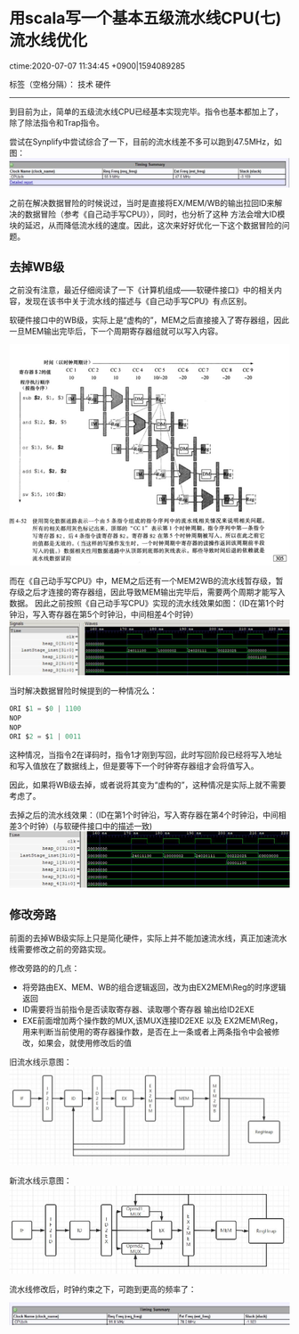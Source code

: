 # 用scala写一个基本五级流水线CPU(七)流水线优化
ctime:2020-07-07 11:34:45 +0900|1594089285

标签（空格分隔）： 技术 硬件

---

到目前为止，简单的五级流水线CPU已经基本实现完毕。指令也基本都加上了，除了除法指令和Trap指令。

尝试在Synplify中尝试综合了一下，目前的流水线差不多可以跑到47.5MHz，如图：
![此处输入图片的描述][1]

[1]: https://raw.githubusercontent.com/Ncerzzk/MyBlog/master/img/time.jpg

之前在解决数据冒险的时候说过，当时是直接将EX/MEM/WB的输出拉回ID来解决的数据冒险（参考《自己动手写CPU》），同时，也分析了这种
方法会增大ID模块的延迟，从而降低流水线的速度。因此，这次来好好优化一下这个数据冒险的问题。

## 去掉WB级

之前没有注意，最近仔细阅读了一下《计算机组成——软硬件接口》中的相关内容，发现在该书中关于流水线的描述与《自己动手写CPU》有点区别。

软硬件接口中的WB级，实际上是“虚构的”，MEM之后直接接入了寄存器组，因此一旦MEM输出完毕后，下一个周期寄存器组就可以写入内容。

![此处输入图片的描述][2]

[2]: https://raw.githubusercontent.com/Ncerzzk/MyBlog/master/img/pipe3.jpg

而在《自己动手写CPU》中，MEM之后还有一个MEM2WB的流水线暂存级，暂存级之后才连接的寄存器组，因此导致MEM输出完毕后，需要两个周期才能写入数据。
因此之前按照《自己动手写CPU》实现的流水线效果如图：（ID在第1个时钟沿，写入寄存器在第5个时钟沿，中间相差4个时钟）
![此处输入图片的描述][3]

[3]: https://raw.githubusercontent.com/Ncerzzk/MyBlog/master/img/pipe.jpg

当时解决数据冒险时候提到的一种情况么：

```c
ORI $1 = $0 | 1100
NOP
NOP
ORI $2 = $1 | 0011
```

这种情况，当指令2在译码时，指令1才刚到写回，此时写回阶段已经将写入地址和写入值放在了数据线上，但是要等下一个时钟寄存器组才会将值写入。

因此，如果将WB级去掉，或者说将其变为“虚构的”，这种情况是实际上就不需要考虑了。

去掉之后的流水线效果：（ID在第1个时钟沿，写入寄存器在第4个时钟沿，中间相差3个时钟）(与软硬件接口中的描述一致)
![此处输入图片的描述][4]

[4]: https://raw.githubusercontent.com/Ncerzzk/MyBlog/master/img/pipe2.jpg

## 修改旁路

前面的去掉WB级实际上只是简化硬件，实际上并不能加速流水线，真正加速流水线需要修改之前的旁路实现。

修改旁路的的几点：

- 将旁路由EX、MEM、WB的组合逻辑返回，改为由EX2MEM\Reg的时序逻辑返回
- ID需要将当前指令是否读取寄存器、读取哪个寄存器 输出给ID2EXE
- EXE前面增加两个操作数的MUX,该MUX连接ID2EXE 以及 EX2MEM\Reg，用来判断当前使用的寄存器操作数，是否在上一条或者上两条指令中会被修改，如果会，就使用修改后的值

旧流水线示意图：
![此处输入图片的描述][5]

[5]: https://raw.githubusercontent.com/Ncerzzk/MyBlog/master/img/oldpipe.jpg

新流水线示意图：
![此处输入图片的描述][6]

[6]: https://raw.githubusercontent.com/Ncerzzk/MyBlog/master/img/newpipe.jpg

流水线修改后，时钟约束之下，可跑到更高的频率了：

![此处输入图片的描述][7]

[7]: https://raw.githubusercontent.com/Ncerzzk/MyBlog/master/img/time2.jpg


  